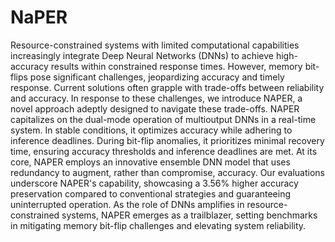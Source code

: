 # NaPER

Resource-constrained systems with limited computational capabilities increasingly integrate Deep Neural Networks (DNNs) to achieve high-accuracy results within constrained response times. However, memory bit-flips pose significant challenges, jeopardizing accuracy and timely response. Current solutions often grapple with trade-offs between reliability and accuracy. In response to these challenges, we introduce NAPER, a novel approach adeptly designed to navigate these trade-offs. NAPER capitalizes on the dual-mode operation of multioutput DNNs in a real-time system. In stable conditions, it optimizes accuracy while adhering to inference deadlines. During bit-flip anomalies, it prioritizes minimal recovery time, ensuring accuracy thresholds and inference deadlines are met. At its core, NAPER employs an innovative ensemble DNN model that uses redundancy to augment, rather than compromise, accuracy. Our evaluations underscore NAPER's capability, showcasing a 3.56% higher accuracy preservation compared to conventional strategies and guaranteeing uninterrupted operation. As the role of DNNs amplifies in resource-constrained systems, NAPER emerges as a trailblazer, setting benchmarks in mitigating memory bit-flip challenges and elevating system reliability.
